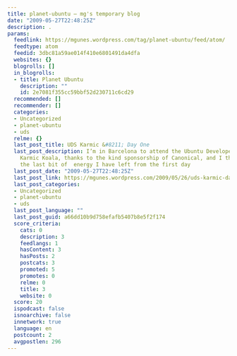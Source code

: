 ```yaml
---
title: planet-ubuntu – mg's temporary blog
date: "2009-05-27T22:48:25Z"
description: .
params:
  feedlink: https://mgunes.wordpress.com/tag/planet-ubuntu/feed/atom/
  feedtype: atom
  feedid: 3dbc81a59ae014f410e6801491da4dfa
  websites: {}
  blogrolls: []
  in_blogrolls:
  - title: Planet Ubuntu
    description: ""
    id: 2e7081f355cc59bbf52d230711c6cd29
  recommended: []
  recommender: []
  categories:
  - Uncategorized
  - planet-ubuntu
  - uds
  relme: {}
  last_post_title: UDS Karmic &#8211; Day One
  last_post_description: I’m in Barcelona to attend the Ubuntu Developer Summit for
    Karmic Koala, thanks to the kind sponsorship of Canonical, and I thought I’d use
    the last bit of  energy I have left from the first day
  last_post_date: "2009-05-27T22:48:25Z"
  last_post_link: https://mgunes.wordpress.com/2009/05/26/uds-karmic-day-one/
  last_post_categories:
  - Uncategorized
  - planet-ubuntu
  - uds
  last_post_language: ""
  last_post_guid: a66dd10b9d758efafb5407b8e5f2f174
  score_criteria:
    cats: 0
    description: 3
    feedlangs: 1
    hasContent: 3
    hasPosts: 2
    postcats: 3
    promoted: 5
    promotes: 0
    relme: 0
    title: 3
    website: 0
  score: 20
  ispodcast: false
  isnoarchive: false
  innetwork: true
  language: en
  postcount: 2
  avgpostlen: 296
---
```

